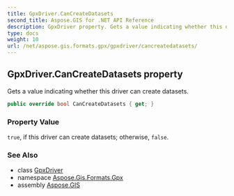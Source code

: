```yaml
---
title: GpxDriver.CanCreateDatasets
second_title: Aspose.GIS for .NET API Reference
description: GpxDriver property. Gets a value indicating whether this driver can create datasets.
type: docs
weight: 10
url: /net/aspose.gis.formats.gpx/gpxdriver/cancreatedatasets/
---
```

## GpxDriver.CanCreateDatasets property

Gets a value indicating whether this driver can create datasets.

```csharp
public override bool CanCreateDatasets { get; }
```

### Property Value

`true`, if this driver can create datasets; otherwise, `false`.

### See Also

* class [GpxDriver](../)
* namespace [Aspose.Gis.Formats.Gpx](../../gpxdriver/)
* assembly [Aspose.GIS](../../../)


